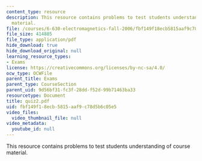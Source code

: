 ```yaml
---
content_type: resource
description: This resource contains problems to test students understanding of course
  material.
file: /courses/6-630-electromagnetics-fall-2006/fbf149f18ecb5815aaf9c78d5b6c05e5_quiz2.pdf
file_size: 414885
file_type: application/pdf
hide_download: true
hide_download_original: null
learning_resource_types:
- Exams
license: https://creativecommons.org/licenses/by-nc-sa/4.0/
ocw_type: OCWFile
parent_title: Exams
parent_type: CourseSection
parent_uid: 9d56bf31-fc3f-28dd-f52d-99b71463ba33
resourcetype: Document
title: quiz2.pdf
uid: fbf149f1-8ecb-5815-aaf9-c78d5b6c05e5
video_files:
  video_thumbnail_file: null
video_metadata:
  youtube_id: null
---
```

This resource contains problems to test students understanding of course material.
